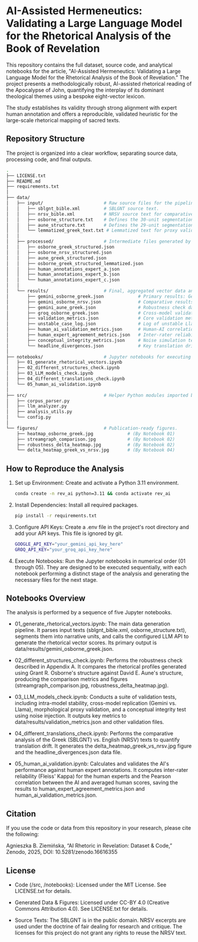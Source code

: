 AI-Assisted Hermeneutics: Validating a Large Language Model for the Rhetorical Analysis of the Book of Revelation
================================================================================

This repository contains the full dataset, source code, and analytical notebooks for the article, "AI-Assisted Hermeneutics: Validating a Large Language Model for the Rhetorical Analysis of the Book of Revelation." The project presents a methodologically robust, AI-assisted rhetorical reading of the Apocalypse of John, quantifying the interplay of its dominant theological themes using a bespoke eight-vector lexicon. 

The study establishes its validity through strong alignment with expert human annotation and offers a reproducible, validated heuristic for the large-scale rhetorical mapping of sacred texts.


Repository Structure
--------------------

The project is organized into a clear workflow, separating source data, processing code, and final outputs.

```bash
.
├── LICENSE.txt
├── README.md
├── requirements.txt
│
├── data/
│   ├── input/                       # Raw source files for the pipeline.
│   │   ├── sblgnt_bible.xml         # SBLGNT source text.
│   │   ├── nrsv_bible.xml           # NRSV source text for comparative analysis.
│   │   ├── osborne_structure.txt    # Defines the 30-unit segmentation.
│   │   ├── aune_structure.txt       # Defines the 29-unit segmentation for robustness check.
│   │   └── lemmatized_greek_text.txt # Lemmatized text for proxy validation.
│   │
│   ├── processed/                   # Intermediate files generated by the notebooks.
│   │   ├── osborne_greek_structured.json
│   │   ├── osborne_nrsv_structured.json
│   │   ├── aune_greek_structured.json
│   │   ├── osborne_greek_structured_lemmatized.json
│   │   ├── human_annotations_expert_a.json
│   │   ├── human_annotations_expert_b.json
│   │   └── human_annotations_expert_c.json
│   │
│   └── results/                     # Final, aggregated vector data and metrics.
│       ├── gemini_osborne_greek.json             # Primary results: Gemini on Greek. (By Notebook 01)
│       ├── gemini_osborne_nrsv.json              # Comparative results: Gemini on NRSV. (By Notebook 01)
│       ├── gemini_aune_greek.json                # Robustness check data: Gemini on Aune. (By Notebook 02)
│       ├── groq_osborne_greek.json               # Cross-model validation data: Llama on Greek. (By Notebook 03)
│       ├── validation_metrics.json               # Core validation metrics (stability, cross-model). (By Notebook 03)
│       ├── unstable_case_log.json                # Log of unstable Llama units. (By Notebook 03)
│       ├── human_ai_validation_metrics.json      # Human-AI correlation metrics. (By Notebook 05)
│       ├── human_expert_agreement_metrics.json   # Inter-rater reliability metrics. (By Notebook 05)
│       ├── conceptual_integrity_metrics.json     # Noise simulation test results. (By Notebook 03)
│       └── headline_divergences.json             # Key translation drift results. (By Notebook 04)
│
├── notebooks/                       # Jupyter notebooks for executing the analysis.
│   ├── 01_generate_rhetorical_vectors.ipynb
│   ├── 02_different_structures_check.ipynb
│   ├── 03_LLM_models_check.ipynb
│   ├── 04_different_translations_check.ipynb
│   └── 05_human_ai_validation.ipynb
│
├── src/                             # Helper Python modules imported by the notebooks.
│   ├── corpus_parser.py
│   ├── llm_analyzer.py
│   ├── analysis_utils.py
│   └── config.py
│
└── figures/                         # Publication-ready figures.
    ├── heatmap_osborne_greek.jpg             # (By Notebook 01)
    ├── streamgraph_comparison.jpg            # (By Notebook 02)
    ├── robustness_delta_heatmap.jpg          # (By Notebook 02)
    └── delta_heatmap_greek_vs_nrsv.jpg       # (By Notebook 04)
```

How to Reproduce the Analysis
-----------------------------

1. Set up Environment: Create and activate a Python 3.11 environment.

   ```bash
   conda create -n rev_ai python=3.11 && conda activate rev_ai
   ```

2. Install Dependencies: Install all required packages.
   ```bash
   pip install -r requirements.txt
   ```

4. Configure API Keys: Create a .env file in the project's root directory and add your API keys. This file is ignored by git.
   ```bash
   GOOGLE_API_KEY="your_gemini_api_key_here"
   GROQ_API_KEY="your_groq_api_key_here"
   ```
5. Execute Notebooks: Run the Jupyter notebooks in numerical order (01 through 05). They are designed to be executed sequentially, with each notebook performing a distinct stage of the analysis and generating the necessary files for the next stage.


Notebooks Overview
------------------

The analysis is performed by a sequence of five Jupyter notebooks.

* 01_generate_rhetorical_vectors.ipynb: The main data generation pipeline. It parses input texts (sblgnt_bible.xml, osborne_structure.txt), segments them into narrative units, and calls the configured LLM API to generate the rhetorical vector scores. Its primary output is data/results/gemini_osborne_greek.json.

* 02_different_structures_check.ipynb: Performs the robustness check described in Appendix A. It compares the rhetorical profiles generated using Grant R. Osborne's structure against David E. Aune's structure, producing the comparison metrics and figures (streamgraph_comparison.jpg, robustness_delta_heatmap.jpg).

* 03_LLM_models_check.ipynb: Conducts a suite of validation tests, including intra-model stability, cross-model replication (Gemini vs. Llama), morphological proxy validation, and a conceptual integrity test using noise injection. It outputs key metrics to data/results/validation_metrics.json and other validation files.

* 04_different_translations_check.ipynb: Performs the comparative analysis of the Greek (SBLGNT) vs. English (NRSV) texts to quantify translation drift. It generates the delta_heatmap_greek_vs_nrsv.jpg figure and the headline_divergences.json data file.

* 05_human_ai_validation.ipynb: Calculates and validates the AI's performance against human expert annotations. It computes inter-rater reliability (Fleiss' Kappa) for the human experts and the Pearson correlation between the AI and averaged human scores, saving the results to human_expert_agreement_metrics.json and human_ai_validation_metrics.json.


Citation
--------

If you use the code or data from this repository in your research, please cite the following:

   Agnieszka B. Ziemińska, “AI Rhetoric in Revelation: Dataset & Code,” Zenodo, 2025, DOI: 10.5281/zenodo.16616355


License
-------

* Code (/src, /notebooks): Licensed under the MIT License. See LICENSE.txt for details.

* Generated Data & Figures: Licensed under CC-BY 4.0 (Creative Commons Attribution 4.0). See LICENSE.txt for details.

* Source Texts: The SBLGNT is in the public domain. NRSV excerpts are used under the doctrine of fair dealing for research and critique. The licenses for this project do not grant any rights to reuse the NRSV text.

